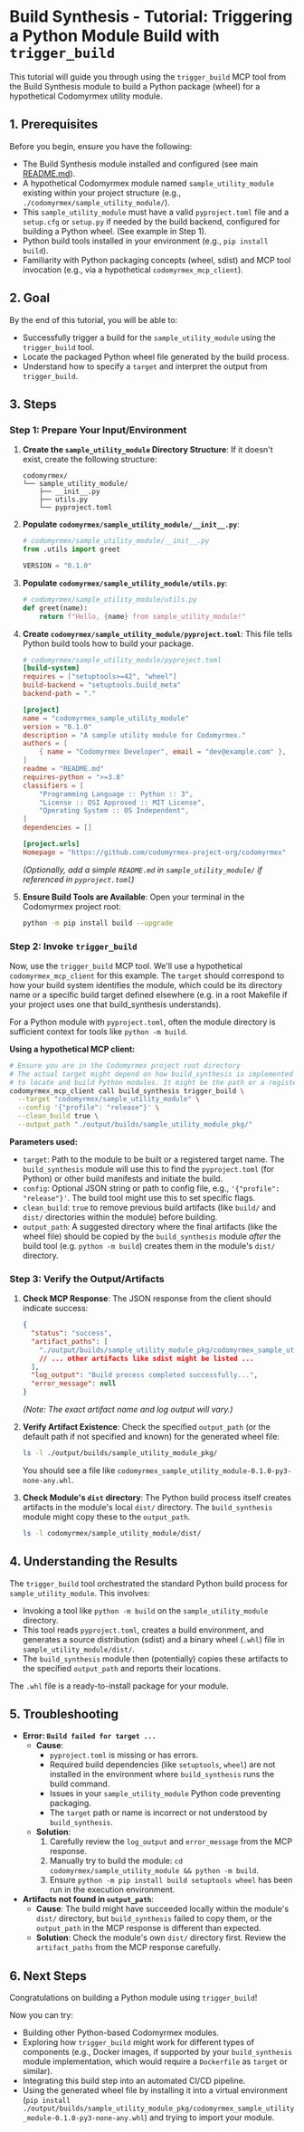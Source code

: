 # Build Synthesis - Tutorial: Triggering a Python Module Build with `trigger_build`

This tutorial will guide you through using the `trigger_build` MCP tool from the Build Synthesis module to build a Python package (wheel) for a hypothetical Codomyrmex utility module.

## 1. Prerequisites

Before you begin, ensure you have the following:

- The Build Synthesis module installed and configured (see main [README.md](../../README.md)).
- A hypothetical Codomyrmex module named `sample_utility_module` existing within your project structure (e.g., `./codomyrmex/sample_utility_module/`).
- This `sample_utility_module` must have a valid `pyproject.toml` file and a `setup.cfg` or `setup.py` if needed by the build backend, configured for building a Python wheel. (See example in Step 1).
- Python build tools installed in your environment (e.g., `pip install build`).
- Familiarity with Python packaging concepts (wheel, sdist) and MCP tool invocation (e.g., via a hypothetical `codomyrmex_mcp_client`).

## 2. Goal

By the end of this tutorial, you will be able to:

- Successfully trigger a build for the `sample_utility_module` using the `trigger_build` tool.
- Locate the packaged Python wheel file generated by the build process.
- Understand how to specify a `target` and interpret the output from `trigger_build`.

## 3. Steps

### Step 1: Prepare Your Input/Environment

1.  **Create the `sample_utility_module` Directory Structure**:
    If it doesn't exist, create the following structure:
    ```
    codomyrmex/
    └── sample_utility_module/
        ├── __init__.py
        ├── utils.py
        └── pyproject.toml
    ```

2.  **Populate `codomyrmex/sample_utility_module/__init__.py`**:
    ```python
    # codomyrmex/sample_utility_module/__init__.py
    from .utils import greet

    VERSION = "0.1.0"
    ```

3.  **Populate `codomyrmex/sample_utility_module/utils.py`**:
    ```python
    # codomyrmex/sample_utility_module/utils.py
    def greet(name):
        return f"Hello, {name} from sample_utility_module!"
    ```

4.  **Create `codomyrmex/sample_utility_module/pyproject.toml`**:
    This file tells Python build tools how to build your package.
    ```toml
    # codomyrmex/sample_utility_module/pyproject.toml
    [build-system]
    requires = ["setuptools>=42", "wheel"]
    build-backend = "setuptools.build_meta"
    backend-path = "."

    [project]
    name = "codomyrmex_sample_utility_module"
    version = "0.1.0"
    description = "A sample utility module for Codomyrmex."
    authors = [
        { name = "Codomyrmex Developer", email = "dev@example.com" },
    ]
    readme = "README.md"
    requires-python = ">=3.8"
    classifiers = [
        "Programming Language :: Python :: 3",
        "License :: OSI Approved :: MIT License",
        "Operating System :: OS Independent",
    ]
    dependencies = []

    [project.urls]
    Homepage = "https://github.com/codomyrmex-project-org/codomyrmex"
    ```
    *(Optionally, add a simple `README.md` in `sample_utility_module/` if referenced in `pyproject.toml`)*

5.  **Ensure Build Tools are Available**:
    Open your terminal in the Codomyrmex project root:
    ```bash
    python -m pip install build --upgrade
    ```

### Step 2: Invoke `trigger_build`

Now, use the `trigger_build` MCP tool. We'll use a hypothetical `codomyrmex_mcp_client` for this example. The `target` should correspond to how your build system identifies the module, which could be its directory name or a specific build target defined elsewhere (e.g. in a root Makefile if your project uses one that build_synthesis understands).

For a Python module with `pyproject.toml`, often the module directory is sufficient context for tools like `python -m build`.

**Using a hypothetical MCP client:**

```bash
# Ensure you are in the Codomyrmex project root directory
# The actual target might depend on how build_synthesis is implemented
# to locate and build Python modules. It might be the path or a registered name.
codomyrmex_mcp_client call build_synthesis trigger_build \
  --target "codomyrmex/sample_utility_module" \
  --config '{"profile": "release"}' \
  --clean_build true \
  --output_path "./output/builds/sample_utility_module_pkg/"
```

**Parameters used:**
- `target`: Path to the module to be built or a registered target name. The `build_synthesis` module will use this to find the `pyproject.toml` (for Python) or other build manifests and initiate the build.
- `config`: Optional JSON string or path to config file, e.g., `'{"profile": "release"}'`. The build tool might use this to set specific flags.
- `clean_build`: `true` to remove previous build artifacts (like `build/` and `dist/` directories within the module) before building.
- `output_path`: A suggested directory where the final artifacts (like the wheel file) should be copied by the `build_synthesis` module *after* the build tool (e.g. `python -m build`) creates them in the module's `dist/` directory.

### Step 3: Verify the Output/Artifacts

1.  **Check MCP Response**: The JSON response from the client should indicate success:
    ```json
    {
      "status": "success",
      "artifact_paths": [
        "./output/builds/sample_utility_module_pkg/codomyrmex_sample_utility_module-0.1.0-py3-none-any.whl"
        // ... other artifacts like sdist might be listed ...
      ],
      "log_output": "Build process completed successfully...",
      "error_message": null
    }
    ```
    *(Note: The exact artifact name and log output will vary.)*

2.  **Verify Artifact Existence**: Check the specified `output_path` (or the default path if not specified and known) for the generated wheel file:
    ```bash
    ls -l ./output/builds/sample_utility_module_pkg/
    ```
    You should see a file like `codomyrmex_sample_utility_module-0.1.0-py3-none-any.whl`.

3.  **Check Module's `dist` directory**: The Python build process itself creates artifacts in the module's local `dist/` directory. The `build_synthesis` module might copy these to the `output_path`.
    ```bash
    ls -l codomyrmex/sample_utility_module/dist/
    ```

## 4. Understanding the Results

The `trigger_build` tool orchestrated the standard Python build process for `sample_utility_module`. This involves:
- Invoking a tool like `python -m build` on the `sample_utility_module` directory.
- This tool reads `pyproject.toml`, creates a build environment, and generates a source distribution (sdist) and a binary wheel (`.whl`) file in `sample_utility_module/dist/`.
- The `build_synthesis` module then (potentially) copies these artifacts to the specified `output_path` and reports their locations.

The `.whl` file is a ready-to-install package for your module.

## 5. Troubleshooting

- **Error: `Build failed for target ...`**
  - **Cause**: 
    - `pyproject.toml` is missing or has errors.
    - Required build dependencies (like `setuptools`, `wheel`) are not installed in the environment where `build_synthesis` runs the build command.
    - Issues in your `sample_utility_module` Python code preventing packaging.
    - The `target` path or name is incorrect or not understood by `build_synthesis`.
  - **Solution**:
    1. Carefully review the `log_output` and `error_message` from the MCP response.
    2. Manually try to build the module: `cd codomyrmex/sample_utility_module && python -m build`.
    3. Ensure `python -m pip install build setuptools wheel` has been run in the execution environment.
- **Artifacts not found in `output_path`**: 
  - **Cause**: The build might have succeeded locally within the module's `dist/` directory, but `build_synthesis` failed to copy them, or the `output_path` in the MCP response is different than expected.
  - **Solution**: Check the module's own `dist/` directory first. Review the `artifact_paths` from the MCP response carefully.

## 6. Next Steps

Congratulations on building a Python module using `trigger_build`!

Now you can try:
- Building other Python-based Codomyrmex modules.
- Exploring how `trigger_build` might work for different types of components (e.g., Docker images, if supported by your `build_synthesis` module implementation, which would require a `Dockerfile` as `target` or similar).
- Integrating this build step into an automated CI/CD pipeline.
- Using the generated wheel file by installing it into a virtual environment (`pip install ./output/builds/sample_utility_module_pkg/codomyrmex_sample_utility_module-0.1.0-py3-none-any.whl`) and trying to import your module. 